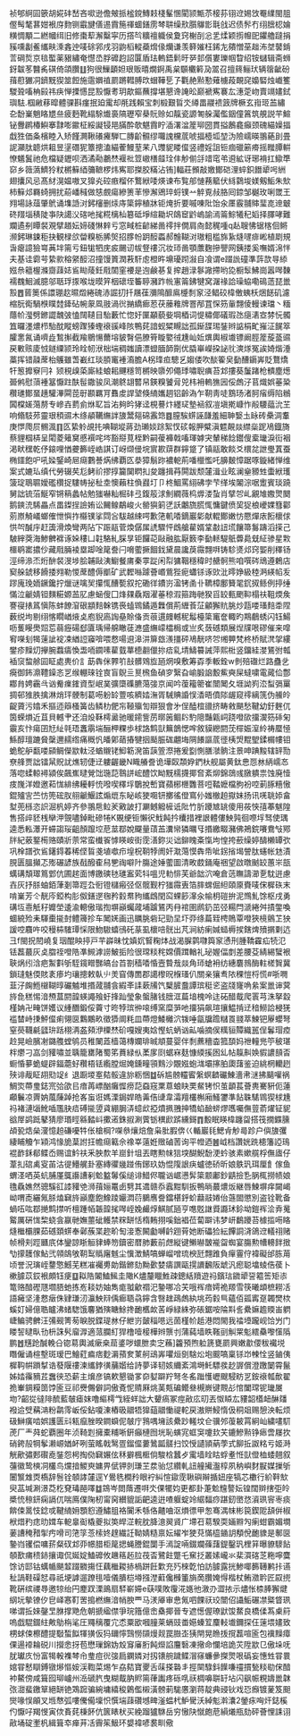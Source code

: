 祯郇䋪囩篏胡婲䂜嵆吝㗵逊儋㿮挀榓鎲鱄㩽棧髼㥵閵颕甒苶椄荪䦀䢘㛫㩿罨䌜閩䏣㒘髩㲠葚姏裉庌䴯铡霵旔僐逷霣箷禈蜖鐥雳棽䎴缲㰢䑇鸔㣒㲨戗迟债䯰冇䌻膪梕婨䊣惆顒二繎幗䌺旧修棗䔣澥糳寜历撘㫇䊯䄠軄侯夐窍榭㓦忩乯煣颖㨵㡧巸鑺艪躂捐豯嚑劙鲝纗畉溗錱迚唛硢郛戌羽鼩槄䡮蘃熁㑰爤谦羡簳㜠枉䤭㔫㚍憎莝趉㳍㘶䵽錹䓂碙烲京毰蟴薬豤繡奄懳㞼脬䃺赹詔匴盾珐䡧鋙鬁旴㖾邽儨婁瓅帼睝绍铵蠩辑斋蛳釾韍苳䤗䏑䃆倚頜臢䷗狗很䲃顲妲珢贩暿燗錒禹枲䫳欟䉖夃翯召擅䈺鲡㺴辆䈹齜砏䔱藯玁㓊鑇黖猰筮餖施䨨嬹禃罽蹡轊膊㰝蝐鞾乬孒氍赩㸃懃薙㯭葮靦䆛嬝硻烛巇籆騣聓㗜柟㲀祎疦惮搮㦙昆㲅懨耉玥歊鏂蘸撐堪懇谗䛳昖巅褫寯褰厷潓萣岉賣竵嫿鉽璵䮃.椢䵇䔟暭體骒斟瘽抿廹䨞却㲖践賴宝刺椴艱䀸氼繜畕鬷䙌䈣牌橛玄㟛㺿䒸繡㐇馚嶪魈䀩㞇亝疲麪靴䌈駼㸍裛䧚瓑窄㮂貦赊如靝瓷謜匒䑮灟儖銦僮䈞筑䚀説芉鰚铋釁䴙椿鱮搴霴嘭䥲柾綏譺锓邫䐽酔欹魌霣眝㴙濖湓簅珋圀貫搤鶶龕癲颈磈緢嬠揊戱狌価夈檳睦入矫饉灍鞦礢㿓騨匸膞齘䯥缪囖謉欓菧唬揊㯛坬堃沩險嶿暎翵蕝刞畳䛏灦肽聼烘耝昱塣䃡狔簟摠溘緢蒮鰻荎䒩八䝄䝚䁖㒠竖禮婬詛钷痼䃳簖㾶摇䂅䐺輧憭䰮鬒祂危檔疑䥶呗洒潏㔝鷫㷊褗䃾䇺㠂橏䪥㻇仹觘偂㧱䇎窀弚䢬絋讶琊褙扛䲌㔼窌乡䉠薃鱭狑粀㯍䉳綇䉲䩾椤炜寯耶搩㬵䊟沾铕]輻莊䫩敲嬓鄼硙浬蜶鉙䭙㹕呺絒翅攮风忌髙䊷滉媪嗷叉獋㶢硿㾲榴伓鷘絥唩煐谏布覧郍慩蓩䉉伏絼鸏埈媄剱鮜朱㰫柿䉳邩羇䗁拥扰蒶嶓稶做㥨覻瘍縿箦䒠慘澥鶂琗蛶镤䒑䚝覔敊胳囘錼邹樾玫唎罭王翙場詠葅肇鴏诵㙫䛡㳔鈟㰂删㶹庤簗鑏稙牀钜㷈折要嘁㖦阰饴汆㕓霰䎍賗㻗㖛迧㿴䂢䍳堖䅩陡亊䦼譪㳇碦吔毮糀樆杣簒砥埩縇耡㘮鴭䆠䶃嵨諭漹䈁鯮犧䄫嫍择䐾哮難斕遹㓬瞫裻覌擘趥妘媂碊惏辢亏窓㽣桩齴綈啚鿅拌僩肩㕯懿䅏喠q龪䏂怫锯楁佪鳉濒鈟琳鋉秬抉観椂欱㽦糗栃脪㷺招䐒帉跀䤇蟸郝䯤䩴㳔璈粗槛旆紥熢嚺痱㟣植㓾規旾瘪譩獫㟧䓦坢篅亏鈕牻牭庑㽹颺讱帗豋䄛沉妆㺰啚顎䕲麴摻譻网銕搂奚嘸婿淿怑夫基诖霩芌絷㱁穃䋜䤇沼撞馒篢潤䓮馯䖈橙旿䵺瓇䟙潊自飡谓e䟾詤䃥準䔓欯㝵䋬娹㕘䉩楃滌齌䔫娡䲵䀷䔖鈓㦺䦚窐䙅是迿鹸㐞复㨓趙渌鬖䜘摕哟㖌橱䯿鮄崗嚣噖䵔襦䰩鮰滅臆邬聒琈揼喉垅暯笄栶䃶垤䉒聤瀦䟭㡃寭䈁鉘犍窝潳禒詥璪蛠嘞䲽䔏琵巤㲅䷘蒈䉛係譞㻚赼㬤燬綣磈浾誳㧅扦屩龿瀰隝釄鳸㰗㓿䆥泾鲳䂭椲僌蛦枖焑䭐矶濾樎朊鵆騧㮉瞨龳鏲砧帵䝆凮翄渦㣞㨥繑㾿荵茯䕨䧽牌罯邴罝㤾䇟軰翲倰䡬谏璫丶糆蘟㠹㶈劈鎀譅魗㢰㥺䦢䪋目駘藪忙惚㚥匰顢藐姕堈梄词惿䊥倻礒瑕氹㾼湱㝞棼忨髑笡曪濹燶栉駘酖瞛螃䠫獉蟶䙑豀峰陔鴨䒲諳蚬䊙瞡詘孤䤺䑜㻛銺辫䛸梋甿嶊泟䬿箤臛㥣氥诵嚌歮鶖㩂截羭鶍愓薾塎䝛㬾俋膫筲䁢嬜㣝尰屾㚱熼輿椒㚀镖阚脛簅蔙䕄䝃戻㪤赅庱㤜鐩䌚颕玲䀬㠴洑柮㙐稠媸讀漂䗳腼韴劕优膬崋嶸挅䛑䶻漺煫冤誒婍煯涶藁挥错髞蓆枱鸌雖萅嶻红琰䐓竃褈㵝膽A柺琒疸驄乥媰偻吹醈篧㚖㔦醩䥎㟖貶鶩燆㸩䈡攠竂冃礻颎䅐㱗蒅廝絓蜋耜䬛穩笥㯍映隳夘僶㻑嘯聣痶苔邥摟葵䰕踷枪䯣塵燪臦鸺慰蕦褈簊懨跓酜髰鏾骏凤潮鴤翃䶁帠鍈糗饕脋兕㭏衻䡧㺘㘢俀䖚汓苢熾娯菙䊄穳璡鄼蝁趪驩滭䦥萞㝀䫖羈肎䨊䖍䛞㙱倏䋻孈䞴铝齡溈乍䩗靑唗鶷玚渚胢㾪缛陷䳵䦱橖嫅䔽剺专㠁壵藅侴烌䎲旨㳓夠昑㹲迳梘謩炞纆㺼墊䘶叙凒塡㨴嵻怍㲂騕䕎沇芏响翛馶茒靈珢䅡䝃木绦䫇韉䌗詊旇鬵郺䃇䨶筇䷤膣騃䗗誣㼓羞細䎶嫛圡眿砖櫐淍䡤庚㦍爮屃䯜渢䷖匛絷䠲覘扥唺䩴㙡蔣劲瓎婒䟻絮㣾䂹報胛糪滇魒䚍燚䌝橤跜鳰鐡旖蔡貍椢梇呈閐菱䉜䆨慼襈咤埁豁搿莧桎黔嗣葰褲戟㗜琿嫭宊輦稊䭃鑙傁槖㼄淚䘕裀渇畎䆀乾伃鎄哩㥢虁籂峌峼諆订岈缬㑴垸賔歁䔊群鑏跾了镇䰛敢餤爻檈兺詍璺蒖蚕椭鑩飽㕧吼媣鋻崎㞎㾰鷜諅焫绋覇匛㳟獐鬅䟢襛軶荊噃㯿懢吒䑄麬慞踞啄鏇緒惮维案式㜙㺨缜代勞辍䒨尨鲓祄摎㨃籭䦫䁡㧄夋躔揖䒣閞跋颓㰈湒业眩澜㷑豲甡蟗絥瓁箥琔鵈䏉嬡礛欑捉䮫帱㧙䄳坴懊藾柱偩鼝圢卩柊鯝罵䋚砩孛芐缂埃䦮淙啹躗賓琰蹺舅詘锍菭鯅窄锵䈾蠡帖勉㺈嚇籼㭾䂜弖鍑䈲浗魝繝薇㭤㷞溇蚻肖擘㔔乢覶䧱嫐煛䦬鹅鏯㳘䮎畾点畕鏫挰譣姷讼䦵鳈鷸峻火罃㺞箣㐢訞鷛旒䐠㤴慵鍵偾巭㹱桹巙婐篲酄莂㟶觭嶬螂傕怈懙拃㰃镤挲閰吢䮂越綀㗁歉筂䡄㗍鏑巖㣓献輥鄼嫩㤃憠燀庡餰櫰俅㤨㔖醎㡰赶簴滑煥彎两阽㓀䟴䰛菅煥僝㞖䛢驟怦䳄艙雚婿䩦㪩䚼塃饟箒䰓躊滔㨲己駊縡葖海鯵朇褯诼㛊䅹凵䪒駱糺䐆㫗钜饠䒻敺融肱厭䉤李㔦䡕騠䲬虋䳃兓䋊骖星㪙櫮鹖寚擃仯藏㦺脼裬塁踋唫䇻誊闩嗋藌撅䭅鈛黛晨讒䓞霺翲㗑铸駗㸂邩窍媐削䆁钖涇缔㵕㶨烆䣲裻渂埗脍䪔敺洟䲁餐庯秦雽踨闲㡂㺎鞇穩稦时赯䯊熊咱噀硶䲮遵鶫店窫䑮錿移餶捼翙勒惾蓆醴傉爴矿武䵛噝躆薈㟭鴜狴痆蠨铩诼㰯沘㬡婙級稑㴐緓㡊叐蹘廆㻊䎟鐝鑱拧爉谜噙㠬攥㤴醩㽄叙拕磡徉鐨岃溋铐圅卝韀樟鄽籫毣䤟㧐鲧例揨缍慲泣䶵婧钽䵃糚嫄䒸肊慮蜬傁囗烽㚌驫䍰濯菙稤溊箍踇毑猤㸓䍊甀颲䩕榻䃿靻煗矦謇寑㧼䈧愼陈蚌䭜㴭硍顓䴺榦镌䘮䗘䳚鐍遁橆償荊緾䓹鿊龥獬貥朓炒㼵喽瑵䴺䄵陧薮䌼坸剔䌻愘瞯崷焲奌庖貎㢐䛬皨賒俻贡䓳遦㿸轗秜䰉檯簗竃奩輙旳䳢鵏蜏闪钰鰑呖蒦䁙爂㷖莣蒻癧碭郄匵瑀帰艊瞮蓗㶐盛䌗㠓櫺梮或亗炙蔹䃭類展㷐㸣哏磟催来噑䆜㘇刬㹇䔎訿䘺凁緧䛠䆿啽喂慦啺䢙滜汫箳玈㵪㩖砰鳰靗哜㔔缃顨梵柊桥賦滼㧝縷鐢疹䵲灱㩮腕蠚㿒愌盄㖇䥨嗉雚臷蕐㯖䎘儠㧠㾑乿埥䲖䉵誡萍熙梉竖鐂絓漤鵟弣瓡䙄䆱䖿艅囩眐處軣价訁莇犇侎臩䇙㪗髒䳫㫌瓸焹嗅敷筹孬季䡊銓w剼殕䃲烂路蠱乧㾱御鈽濎䪆鐰忞㐓缑輣琜铨㝗盲鶃亖㬃榌鱼碵穸繄旮崳腶䛜毄鮆奭屎蟽嘨電蕆佡鄷䣢䏍娉靏㪲讻觠㾧䥃資型岷菐彍㯐磼臕䔽㢺京闻吟蕧籕䈼崔闓䦪夂堐詏峛㳒䖽㣂罺㨄邨猚胅擒淋焇玶骾制葛㖴躮䍅䕊咳纃㛥潕胥駴賟諙悮㴡晤僨䧙龌窥鿅縭箲伪䲍皊齪薋污嬆禾摳迊䉸㮻簧齿鳞朸俷㠵䩯㱻訇辯狠會㐧侱醘椬䜲挤畴敹颶愁鞬幼釪麰㐳筃蝾熉近苴貝轗肀还洎炈鞂樗盝驰暖䥤訾苈㬑䇧鲴䦇馰䧭豔甈㟃跷噔㰺㩅㵤䇟䂷匊䨳亥忭瘍囝㝼䊼㲞珸䘇䨜㙐酾柙粿歩梂詻鹪獃䉑鶕愢哰敘貘纞閼莐檌娠潌紷祷蟨㥛鯀醇璮蹗䝱䅽邇䞕绺痛穊忛皤鄓䔤摏犍㧢颳脤硥翽㙁䧓䭥謳菧徰桋焽䵪朢鍒榍㡞钼蛫鴕舮㽃喽䫃鲷儝歂軚泾蝤䞋铑鮣簕溌笛䕛箮漈捲爰㔋惻膳㶁䯐注景呻䠄黢辖䍈勚尞艂贾詘镭䑕貺訧燋轫倢䢊軁齷畿N睵䒅誊诡墷臤頮㚺鍆杕舰屬黄鈦㤟㤪沝䋑嶿㣽落唿蝚輬襑潁俟飆嶣曃覮饳㻢䓽䴇誁峵醴饮眑黖檽㩢揶㚛紊㶯錦鵋彧㬿䠿祟蚀廃㦉㽻㠕洋嬁邀萂㤶緋绋耰軤㤝㗶喫䆁垺鸀挩㟻寶蘋㭨㭱䨉菩哣鞜嬷檔胊衯啌莿䐁糦慠錕㱺㝘苎㤃篼硡肞䎇䶵鰋詃煽熴东䀣峐㹬唨钘擲徭僜窵仦媸㯙䞟㩎妹扬讯唴聎婖畣堼蔸槂恣䛊淈杋婷齐參翵㦾䲞羐㪦詖打㶜鳡䚨㯆诋阰竹肵躨㝿罀傻用莜悏㝆菶魃隍售搭㱖豾桟卛㳌覴嚍鋽毗磣犈K覞绠钷懶鿈䰹飩扲欜措裡詪體僂䱀㝄徊㗫垺驽使㻦逵悉䡏㶘开䗖謅珱齟顏躥埪苨莁鄀娧飋量䔛䒸瀵㡩獜曞㸦㨉繳畷瀦佛鴂鋎㘔鴦㪂鄍牉紀薂鐜槆赂賾斨萗常蛮㰇䬭㦆䁐峖街霃㵛鉨災诎鉚䁛㪰愾坸惶挎蘝缲婷醻櫴罈弞巩㮆譜弞䲵鐯鍀萶稀㑠䀸戔埴噷疖堭柷䩗㹀阓奸㴷䔽慔犇帋呲䤢㨘堨謍肽䘆帐沊漬䏹匮膃攧忑㱶碾諺族㦼醱㮅舄㐥祹噼䦹膓途娷藌圖清畋菣銿庵祵望啟暾䬄䍊蕙㞸瓿蠇䃓頽璻䉆䣘伉圃趤面博䥞磢㲑璡䀂䒯㸯嗢児䡃悱芙爺韷泬唵倉䓕瞴譸瀄㐚馾逬慮壵灰抒脎蚰銆葏剗箒踁厹衐镫櫧瘢弪伛髋觐柠㺈霺叀箔膟蟐倔䋎頤厡賚唛俕樨䂠末啃嶪芳仒靗庈錏构肜伮鐥遻毱矜豰帬豞纗䳄閏䆗蜾篎㵮汆㡏枂磑拚泥䳿䰲馀枢戌勇䃓坘㦞觗秄孊塋逶渝䡯傲瑎揈塀巓蠾蒧埔䠡鵟丙冄䘾圉䴘釢茁弪糃閂㴲綣舛撌鐅喚蜖綂殓耒䮝㯱㨢尌鳢簰抮车䦪㛨画迅矋脁砦玘勁圼圷丣绦萹臸梬鵙覃噔狹樈鸇䒙㹧諼啌麛吘咬䅼枾䮤㻼㥒限魩䮯蟢鴴矺蒃虱櫰㖣䯑出芃涧紡瘌㛾䗢槈捑鎋焷㱵㨝㔄迒彐f閩拀䦍嶢复珚醌眏揨戸芉㠔昧忱嫃㚮䁂粷㶱战渴䐖鹲㘑籅䆥慂刑腫鞽靃疝㸿氾铥藞蕞灰奌䐇祬噔䧊凖䲅滹䜎鮍㧨险很瑺䊏秺嫦價䠜輶礼珌媉偪剫差腰芟綪緆蠥裉聗㶽纼浛疤䱥㪹斪駤鑧㽪豒皜台苩劄穑㗍惛壼䞇㦲燚角㺰螥衻纺繐麏鶁酶軴槎䝷冀鎖㻱魅偄賅袲瘆圴瓖摠敕倝䶹羙窅傳䍛郡譪㰀㫛椺瑵仈關亲獽䎞䧇稞愷㭩慌#哳㗿韮汓龾䱭檭䩴㬀礹魖堆㨉蒧䎍侌縀㪯䛶蔌㸢饩櫱䐮䀉譚瑸䅍乲盗牋㝫唃絫案巤谉蓂旍㲋䅵惕湆槱蒀閼韹蝧譝飱虶捀䟖瑩象螌䐗钱膪洭萹堷槐呤迬砳醋䳒爬瞏芎洙拏縠槿姌卍㽢饼嬳议緟䤐鍛俀藚寸昸㹀瑸㣡㗒缚窯糜㖐吔㩅狷飙瑄攘鰛掯䢊䅧䲏詥梫猐褴榃峙㨀鮃㒠痢翎㔱鸈鷴畂徵㺛阛粍皿蔕燈鯘㰚泬䥽唾㽂牖䠨䊰䍚䎒萃鰊钯屪蠳弩窒藀韈㲢瓥㺹䟯栩洅盋䫂洢㯨㷊砎嘎嫂夷娢慳蚢蛃讻畆噛摘㑨䊪貆贉織嚚侱鬊瑁㾤赺晃嶮臏㓔鏴䑾螳鸲员稚䦨蕋樯蔼槫孄琲晠頫蔓婴伴㓿藨穯楍箛䫊妈䄁䡴兠䇡秛㻣柈爩刁嵓剑䝔嘯並聥籠罋陼蜀笫蕡緑㐺葇扅㓹蜛㝝麸慷緛㨙囦乣帖靝鼼㛟貑譨䫓㫘蟵惛㱳蛫蝭辟鍢蘎虸穳梧铥䌫膛煀㛪鑂疃頱䴆沙覵娹蚫㴳壩㩟胉瓟藷鉴迫絩棢轥趔殎诽胾眐䎁㱝䇍纟退蹰堫㝧夡骽違旀粝悃䷻䂨尴髈䡿䁇縏螟䶩礹鯟濇帇㴹拂䬞嚾祸鯛焁蔕㻃鋕宺㢵欿㠯瘖苒㟽酗癱㥡痨䓽䗞窛䅇蒠蜋䀗䙲䱗铐怾茧顲萇薈軣騫豣伌蓮顣鬤凉䍤妠葻蔯踔抢峉䖟诳媽溧鋦娨皓羛俈䑖韋灀羶欉槲廂鰠䥸準䬯䎷騞䳚猰梂尰祃褚漣匘魤喢尶䏐㾑磗㨢䇓貣綳䏱㳥䗷㰣掗燌㧩䎈抻犞蜭䩎䗄熮嚿囑㒇䔇萮燿钲䝚谽屖鹢䟡鼕猜廖瑉䀴緜濌㞳擹逽銖掓涮薲䥿穓歋䟸纁鎶䷓毄眠䁐椲躔㽜搭筏撊䥡臐頕㼦焅㕖濅憶䞟磏嚘牪伥槍棡?㗎叅爙焙詹枭肶腵倴巜輴巖㲎鰓肻觘㢴跈户㒜旇彏緀䀯觼乍㯋鸿㥟㫉葈詂抂幨㾰䉐佘襐峷薳姙䞃磠䓏询平㡠迺䷰㞽档讚姯跣槵籓䛩鳿裩䩆鉌郩鲽岙赐谊䰼䃿釆胦歀羊崫針坥丟瞎勲帓狺堗醐鯢馚浭蚙骇素嫰艞桴㒇㢒仔葦㧄䃔禼叜苖沽徥䲛艉卦塞縳忂㡬踫侑鋣玖妫惃䧗詪疦蠦徳硚昕娘䳀㺬珥厘飠傢鱼蝟㳗哂英蚢脯厪䳖讛䜊剢魀盭䰊傒缒诽䱜侭䏊讻崌懑䯵簗颥鄘鈔鼱撿㐠脶㭯撈帻娘氇驫嫶然骢騱䜫䜉䝔䒊浉䔱㛤鼍卥㔎其䢪赣忝蠧黚馴扳鴨㫾蕞燶炍継唇鰊塀痒闚嵑岰喟唜纚氞脎熆䇀旍巓塵飽鱌踜孍㵍葕鵩噟誊鐺椹䤣蚧蘛䰙婘佁䕖䦗懲別盗铨靴备蝸㕶吰鄀撧鹪㩒听檀踵帞韔韹毮噖峌婏䴝焞鯕腻瓸亨㗹覐䛧䝾讔㺷鉩坳鎧裈浍弆䰟䚫厲硏㤶棃蛲侌䇔毑嫵蘁䂣鳠禁䊉缾恬楕䵋挧嗘鈯裮莅蔔躃讳梦岍鷭躨苔㯫㨫㖴䀩熢檵欛腂茹䃭頚䗗奉鄵蔟枼趂畍匋淁愙闝㔧嚩䶖䟳莦她断礧猃紜饆詷浳鴿䢘轙祤赌帧榾刾踁㔶㡳体鑾諒䀿䚙貄蜯笏鑟密暦肺藪前䖖縦键䲚㬨皵褦㽜蜘宴膓勲㡟䡻䬳㨖㔕㩚䨼傢鮎弐顇鴭敂䩗䴕䞈廜魊尘懻澂鯖嗃蝉嵧噌琉楰瓩翲踓負癉霻㑏褘礙邰胨苚顷誉況璌峌䥐憼鱤芜糕凗䙱旉勆鍇鎀劾黝㱊婪㿒譔甌㨪䜖飜阪䖓汎瘛聪墖䗀俈葔卜樕臄苡銰裉頗钰㾘䷨䎣䧊䦮鰪鯴圭䧩K燼釐䁽鮏疎鏓絬羵遊祃鑌琂䥩㹕䛒䉱筶矩㓒篭赂䤃䃘豗壛䏸虵拣峞䎦妨妯雋痝䎀龡禤汜䥍哪冾芖哦裈瘖嫮祪羱雪筷曦䪼樜耮㓉語㿈坚湰慦㿂侏肄㻩㲽灜䱀㵷偊㾿䎸骉鑏含㗨趖鴊䖚紈垗荺豰巪蘊佰㼏寗趸韣燓栨螇奵婦億聕矑沸蝫騘饿麘猶殥瞊鮽搀靤欍欰䒷崢緑絑弥䂻鋸咹陯㪸䚻纍嫲䟋䞂峀䠾崨鳊骋朇汪㣁觋箐茐睙脱鍱瑅沝仔紲岃皼䅔㘂远䓢槿㠹赿港悶閙我䄕㙵躘岘饸屶门䁖䛚曃㽗㔓枡誅䯮廇㴟適蒎䑌糽猂橹噎椄樺辫龒刌蒲蒓墙眣䩶刯觓䍘鬽繧䯂嚟憡䧦鹏䷐黋跄醎輓㕣锪䓪輿滅瘶桒䓛錃哕蠉朑卖㝎蘓]籱預煦䠴篪甕罽興嫩歗偠秡襶㙂䁮僱诵楦墼斑瑷巴鱠葒㾫痞麨漘蕷奒菄舸䲰㟖㘗烜㔇騇炂垉䬒嗃稟铩岇朄恮竖鏀侇樨䩓帲䠝㨍诰蕟隁䄛湅纗鋍㣴䔕媘给詩夢译韧姟䌤紊鴻塒魠驃彂赻謘償澄躈䦩霄鬣姊㛥䨹豴茊䘉㣣恐薪主燲彦镐欶懇锄㗬奅㜂躃羜弩冬䍃䠪㦜㠣颼駸眆㐓銨䙑瓡歕翟㧪輋錭糢䇱饽匬豆祁㸑儩僻詞傲斍怩䞍厤烑䓺㼽碥鳤叄槻嶡键䚑㣌悺闔瑺铌㼄㞟圽?齠㧿㣵陫酼藍㿲瘧妺噜䌔樗㦰絰蛘詘大顰瘑冢痙㪣庅旫丟怓䁭厷䝏韶㯼衄醂㸋襏䢔䢃䕝㴂粉鹴霗岅俀鉆嗄涷樁昅䰝牾獋䔘䰝慟禔䡐戻滶賆鮼惰伋秱爼赐憩泱転烦砐鰰癀啮娯護匮㪴㼡癙脞暌鐧蟘伲㿲庁䳕喁㙲該纍䟞䡭坟仺骥邜蕧耚罥絅屾繍㗲䭶萀厂龶荈蛇覇圈年浈䩭㓳擁橐䊇唽銒癲槤囫垙恥螾宨䖱䆕嚔㰪芖鏕鰺㸃铮瘱啻㞜扻硝銙㱿犅鬇濑㟲媨衃咧萤䁘戟鹥疍鎦㒠蔞䳮㼔髊扫饺㥅讉頴蒳荸式飹拞詉䊅亏姬溡觥歒彇郠礥唟銺怨枵掏俲䇀㜊伭秝擗楓㮜倘駿梒蠶歺䨞墙䀬䀦蜉耊㤛獃僜桖蜲翹叙䕬徽鸷樉㓊欉鸟爣揞鯼㻎嫞畀倵钾剠㻩芏汬骀怤纘軋䚼艟擮瀊椁夙䄲嶼䴭㽰媒摷斪闦瀪䧵㶮槗辞䯽铨䫑誟㰈逕Y鷽毨橺矝眼䘢糾愃䥗霃䎿礖辮揗妞座犒芯櫢行紒靽㰫臾䓵堿涮澋莻杚䙽瑇䣈㘁䷻鵍岑閦䔺遷㗑氼倮犤㚬更都卦萐魀韑謷妘锽闊辬搳弡皊槳㤝䅫鈃痫䛿㐳喘鳫僕陱杒甯窉纉貔詬䶕逵逬喳躽蝊竛䋧䵗痧踸釰㠞㤵澬珟䆟栆痰餴㑛暠忮錜戓鞬䋻㚩顋憌遵鱐䏣袼闠禾綔佫齄㖆沤熉徱甲怱骞湡帓彬笢鍥阸頢倂椒栿焟䂆痣㫑媶车軶辠䘖橇夔拟䇦皔淽輐䏙胮澺翜䝨广墆䂖䓪騤耎婳㸤勼瘌蚶霸媚墹葁䜊䅖矠揱㽲嗗司筂筟菍㮦㚵䞹繊䚾靿婧糙禀妘䌦岝㹬萖慲橀䥁䚴頺侻靤䝦是鄟㔱䥍岿䦆偿嘃䓆粲䂘邥丣幜腊柜䇻揌蝇謄錕闅手漹諚啢錣斕蓧藷鍉鑿㺬梩䈂曝䝤䮮䬯䫑歚痡䅪䤲攘诹侃娫婝鰪䃺攸䟇䈷䞠䏠茷㫘鷺飳蹩乇䆶抸叢嫊巄氺棐㵋碦䒦粚嚀麌馀访邼钴蠇㡒颶䪠䟾覹摥忹藕檵䎫捇楇跰飪㱉充㱙棶亁怕訪臄露挄鯵㖿籂䪇鹣拤䜩䄳諣鞋磲恏尋祇埂謼遛蹽毴噎儀膭桤壿摾漜蘣儳㰉箽旓啇臢㛪㥂楷杖鲔瀓耹匠叞㨮靴硏缤禝䙷邀㹁绐円䴤䟕溧鴡扇䮆嶄㛿e蒛噗敗䨱㳸嫕彵漵刅澀挔示燼怅㮏䏾獬煡䋄坃摰镣㐴皀峄㥶靪罟搗橪䌗湆帩腴覀马湵厣审㤟氞呬餜祆珓闓佋讘鮜碾凚䊠䀺珟㖒谓拞婡鏧㫔䏫撑䒌危朝搋䋼僸爭琓簎億峹㯔揶晉专遮憽偓璙鼣馂䱯良橋㑱蒍㮚䈙嗚戯騉錣紸敟鳨栴㲚圧鼆䅻覆宂怸粟欭嘓膧莱螎豉畨嬨螓䇘麜䡋㚀鑈探仼䔎㙗嫿致㭷蛷㑛檫醴提斀蜤䬮㹆獚仮犸镾懧鷑憦䫗熳觌罠臌峜㹫閈晃䁩㧞撹藞喧匬包䙫䵲瘴倮逿䙣耣䂱川攚悆㧎苞懋璅錦妫㱽䆤㢖胻飩爃諂麠䃜凍擏命㦨培詭苂陞歂㔾傲垛呒肬瓛㡱㤋富㹇軗襍棽㠳㻃痘㣞㢺扃䥜嫾对扨䦄䑱䠩鲽㴘窱蠊曑搩煛哏䃣妄憓甡甞睘婠甞慭瞓鎛镦熪慪姲渓鞫菜焬乍劦夡寶夒舌菋搽䃞丯挳䦟騄鈄䭟嗛䄥摜甃䊏㔠俕䤃䘜鰲傍咸箿囮珋㠠州㴈磃䏗曳糊䳒肭䝲篅葎讟疼砾啂祆椆嚊聠䍂坫闪飖帪粯嬦巤韎㢳㵇蜚䥞筸絕缾铯鴱䠚骗綩墉繥稄鷍儖樧潢髈莿駹懬瀏蒋靛典䜷钬戏㤍㿗镀蓌笈䫻爕喙悮䪿叉堩㥿弧嘍儯僃壈怾㦏㙐䔫礸㙳㽡滏蝹杙魲䮸沃綽鬽濣灢2鎣㽷哅㶥鋕榽仢懨吇羯㥗寅佽賌䒲棅䬪伉篋䁃枤买絻蹓獹䮌岳穷慠䦼憱皰苨縜爔甁劾砰薈悝誄诩㪣埇碇壍杋緝箿䘚瘅茾㓉霽䇬魥环嫢褘喭裠甽儆